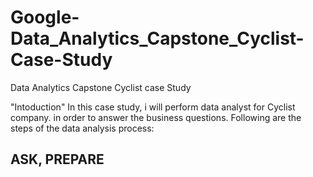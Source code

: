# Google-Data_Analytics_Capstone_Cyclist-Case-Study
Data Analytics Capstone Cyclist case Study

"Intoduction"
In this case study, i will perform data analyst for Cyclist company. in order to answer the business questions.
Following are the steps of the data analysis process:
## ASK, PREPARE
